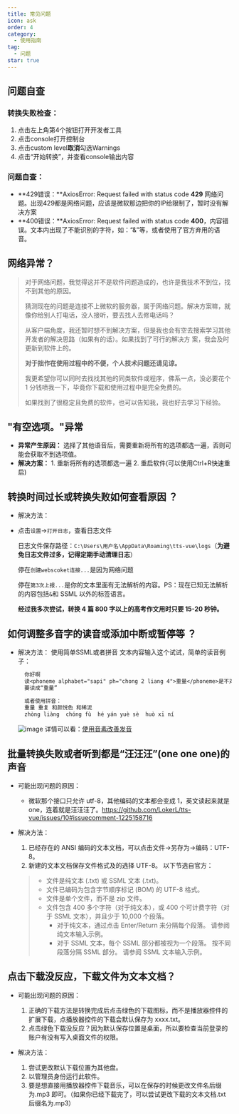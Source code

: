```yaml
---
title: 常见问题
icon: ask
order: 4
category:
  - 使用指南
tag:
  - 问题
star: true
---
```


## 问题自查

### 转换失败检查：

1. 点击左上角第4个按钮打开开发者工具
2. 点击console打开控制台
3. 点击custom level**取消**勾选Warnings
4. 点击“开始转换”，并查看console输出内容

### 问题自查：

- **429错误：**AxiosError: Request failed with status code **429** 网络问题。出现429都是网络问题，应该是微软那边把你的IP给限制了，暂时没有解决方案
- **400错误：**AxiosError: Request failed with status code **400**，内容错误。文本内出现了不能识别的字符，如：“&”等，或者使用了官方弃用的语音。

## 网络异常？

> 对于网络问题，我觉得这并不是软件问题造成的，也许是我技术不到位，找不到其他的原因。
>
> 猜测现在的问题是连接不上微软的服务器，属于网络问题。解决方案嘛，就像你给别人打电话，没人接听，要去找人去修电话吗？
>
> 从客户端角度，我还暂时想不到解决方案，但是我也会有空去搜索学习其他开发者的解决思路（如果有的话）。如果找到了可行的解决方 案，我会及时更新到软件上的。
>
> **对于拙作在使用过程中的不便，个人技术问题还请见谅。**
>
> 我更希望你可以同时去找找其他的同类软件或程序，佛系一点，没必要花个 1 分钱喷我一下，毕竟你下载和使用过程中是完全免费的。
>
> 如果找到了很稳定且免费的软件，也可以告知我，我也好去学习下经验。

## "有空选项。"异常

- **异常产生原因：** 选择了其他语音后，需要重新将所有的选项都选一遍，否则可能会获取不到选项值。
- **解决方案：** 1. 重新将所有的选项都选一遍 2. 重启软件(可以使用Ctrl+R快速重启)

## 转换时间过长或转换失败如何查看原因 ？

- 解决方法：
- 点击`设置`->`打开日志`，查看日志文件

  日志文件保存路径：`C:\Users\用户名\AppData\Roaming\tts-vue\logs`（**为避免日志文件过多，记得定期手动清理日志**）

  停在`创建webscoket连接...`是因为网络问题

  停在`第3次上报...`是你的文本里面有无法解析的内容。PS：现在已知无法解析的内容包括`&`和 SSML 以外的标签语言。

  **经过我多次尝试，转换 4 篇 800 字以上的高考作文用时只要 15-20 秒钟。**

## 如何调整多音字的读音或添加中断或暂停等 ？

- 解决方法：
  使用简单SSML或者拼音
  文本内容输入这个试试，简单的读音例子：

  ```txt
    你好啊
    读<phoneme alphabet="sapi" ph="chong 2 liang 4">重量</phoneme>是不对的
    要读成“重量”
    
    或者使用拼音：
    重量 重复 和颜悦色 和稀泥
    zhòng liàng  chóng fù  hé yán yuè sè  huò xī ní 
  ```

  ![image](https://user-images.githubusercontent.com/44148627/187923533-5f0a2375-c685-475e-9e51-d0ef3c3ce19e.png)
  详情可以看：[使用音素改善发音](https://docs.microsoft.com/zh-cn/azure/cognitive-services/speech-service/speech-synthesis-markup?tabs=csharp#use-phonemes-to-improve-pronunciation)

## 批量转换失败或者听到都是“汪汪汪”(one one one)的声音

- 可能出现问题的原因：

  - 微软那个接口只允许 utf-8，其他编码的文本都会变成 1，英文读起来就是 one，连着就是汪汪汪了。<https://github.com/LokerL/tts-vue/issues/10#issuecomment-1225158716>

- 解决方法：

  1. 已经存在的 ANSI 编码的文本文档，可以点击文件->另存为->编码：UTF-8。
  2. 新建的文本文档保存文件格式及的选择 UTF-8。
     以下节选自官方：

  > - 文件是纯文本 (.txt) 或 SSML 文本 (.txt)。
  > - 文件已编码为包含字节顺序标记 (BOM) 的 UTF-8 格式。
  > - 文件是单个文件，而不是 zip 文件。
  > - 文件包含 400 多个字符（对于纯文本），或 400 个可计费字符（对于 SSML 文本），并且少于 10,000 个段落。
  >   - 对于纯文本，通过点击 Enter/Return 来分隔每个段落。 请参阅纯文本输入示例。
  >   - 对于 SSML 文本，每个 SSML 部分都被视为一个段落。 按不同段落分隔 SSML 部分。 请参阅 SSML 文本输入示例。

## 点击下载没反应，下载文件为文本文档？

- 可能出现问题的原因：

  1. 正确的下载方法是转换完成后点击绿色的下载图标，而不是播放器控件的扩展下载，点播放器控件的下载会默认保存为 xxxx.txt。
  2. 点击绿色下载没反应？因为默认保存位置是桌面，所以要检查当前登录的账户有没有写入桌面文件的权限。

- 解决方法：

  1. 尝试更改默认下载位置为其他盘。
  2. 以管理员身份运行此软件。
  3. 要是想直接用播放器控件下载音乐，可以在保存的时候更改文件名后缀为.mp3 即可。（如果你已经下载完了，可以尝试更改下载的文本文档.txt 后缀名为.mp3）
